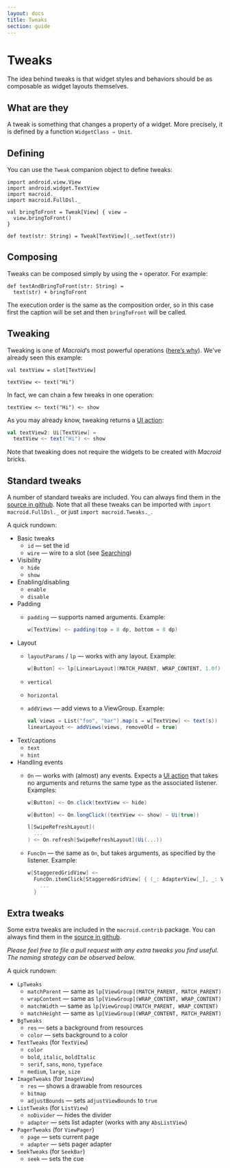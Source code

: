 ```yaml
---
layout: docs
title: Tweaks
section: guide
---
```


# Tweaks

The idea behind tweaks is that widget styles and behaviors should be as composable as widget layouts themselves.

## What are they

A tweak is something that changes a property of a widget. More precisely,
it is defined by a function `WidgetClass ⇒ Unit`.

## Defining

You can use the `Tweak` companion object to define tweaks:

```tut:book:silent
import android.view.View
import android.widget.TextView
import macroid._
import macroid.FullDsl._

val bringToFront = Tweak[View] { view ⇒
  view.bringToFront()
}

def text(str: String) = Tweak[TextView](_.setText(str))
```

## Composing

Tweaks can be composed simply by using the `+` operator. For example:

```tut:book:silent
def textAndBringToFront(str: String) =
  text(str) + bringToFront
```

The execution order is the same as the composition order, so in this case
first the caption will be set and then `bringToFront` will be called.

## Tweaking

Tweaking is one of *Macroid*’s most powerful operations ([here’s why](Advanced.html)). We’ve already seen this example:

```tut:invisible
val textView = slot[TextView]
```

```tut:book:silent
textView <~ text("Hi")
```

In fact, we can chain a few tweaks in one operation:

```tut:book:silent
textView <~ text("Hi") <~ show
```

As you may already know, tweaking returns a [UI action](UiActions.html):

```scala
val textView2: Ui[TextView] =
  textView <~ text("Hi") <~ show
```

Note that tweaking does not require the widgets to be created with *Macroid* bricks.

## Standard tweaks

A number of standard tweaks are included. You can always find them in the [source in github](https://github.com/47deg/macroid/blob/master/macroid-core/src/main/scala/macroid/Tweaks.scala).
Note that all these tweaks can be imported with `import macroid.FullDsl._` or just `import macroid.Tweaks._`.

A quick rundown:

* Basic tweaks
  * `id` — set the id
  * `wire` — wire to a slot (see [Searching](Searching.html#slots-and-wires))
* Visibility
  * `hide`
  * `show`
* Enabling/disabling
  * `enable`
  * `disable`
* Padding
  * `padding` — supports named arguments. Example:

    ```scala
    w[TextView] <~ padding(top = 8 dp, bottom = 8 dp)
    ```
* Layout
  * `layoutParams` / `lp` — works with any layout. Example:

    ```scala
    w[Button] <~ lp[LinearLayout](MATCH_PARENT, WRAP_CONTENT, 1.0f)
    ```
  * `vertical`
  * `horizontal`
  * `addViews` — add views to a ViewGroup. Example:

    ```scala
    val views = List("foo", "bar").map(s ⇒ w[TextView] <~ text(s))
    linearLayout <~ addViews(views, removeOld = true)
    ```
* Text/captions
  * `text`
  * `hint`
* Handling events
  * `On` — works with (almost) any events. Expects a [UI action](UiActions.html) that takes no arguments and returns the same type as the associated listener. Examples:

    ```scala
    w[Button] <~ On.click(textView <~ hide)

    w[Button] <~ On.longClick((textView <~ show) ~ Ui(true))

    l[SwipeRefreshLayout](
      ...
    ) <~ On.refresh[SwipeRefreshLayout](Ui(...))
    ```
  * `FuncOn` — the same as `On`, but takes arguments, as specified by the listener. Example:

    ```scala
    w[StaggeredGridView] <~
      FuncOn.itemClick[StaggeredGridView] { (_: AdapterView[_], _: View, index: Int, _: Long) ⇒
        ...
      }
    ```

## Extra tweaks

Some extra tweaks are included in the `macroid.contrib` package. You can always find them in the [source in github](https://github.com/47deg/macroid/blob/master/macroid-core/src/main/scala/macroid/contrib/ExtraTweaks.scala).

*Please feel free to file a pull request with any extra tweaks you find useful. The naming strategy can be observed below.*

A quick rundown:

* `LpTweaks`
  * `matchParent` — same as `lp[ViewGroup](MATCH_PARENT, MATCH_PARENT)`
  * `wrapContent` — same as `lp[ViewGroup](WRAP_CONTENT, WRAP_CONTENT)`
  * `matchWidth` — same as `lp[ViewGroup](MATCH_PARENT, WRAP_CONTENT)`
  * `matchHeight` — same as `lp[ViewGroup](WRAP_CONTENT, MATCH_PARENT)`
* `BgTweaks`
  * `res` — sets a background from resources
  * `color` — sets background to a color
* `TextTweaks` (for `TextView`)
  * `color`
  * `bold`, `italic`, `boldItalic`
  * `serif`, `sans`, `mono`, `typeface`
  * `medium`, `large`, `size`
* `ImageTweaks` (for `ImageView`)
  * `res` — shows a drawable from resources
  * `bitmap`
  * `adjustBounds` — sets `adjustViewBounds` to `true`
* `ListTweaks` (for `ListView`)
  * `noDivider` — hides the divider
  * `adapter` — sets list adapter (works with any `AbsListView`)
* `PagerTweaks` (for `ViewPager`)
  * `page` — sets current page
  * `adapter` — sets pager adapter
* `SeekTweaks` (for `SeekBar`)
  * `seek` — sets the cue
